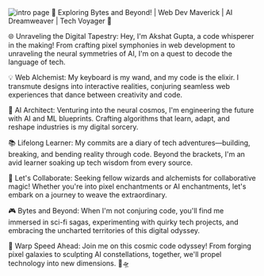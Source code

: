 <img src="https://www.canva.com/design/DAFr-fPK9ho/ku8IyvNj53CLl3G9SN2AXw/edit?utm_content=DAFr-fPK9ho&utm_campaign=designshare&utm_medium=link2&utm_source=sharebutton" alt= "intro page" />
🚀 Exploring Bytes and Beyond! | Web Dev Maverick | AI Dreamweaver | Tech Voyager 🌌

🌐 Unraveling the Digital Tapestry:
Hey, I'm Akshat Gupta, a code whisperer in the making! From crafting pixel symphonies in web development to unraveling the neural symmetries of AI, I'm on a quest to decode the language of tech.

💡 Web Alchemist:
My keyboard is my wand, and my code is the elixir. I transmute designs into interactive realities, conjuring seamless web experiences that dance between creativity and code.

🤖 AI Architect:
Venturing into the neural cosmos, I'm engineering the future with AI and ML blueprints. Crafting algorithms that learn, adapt, and reshape industries is my digital sorcery.

📚 Lifelong Learner:
My commits are a diary of tech adventures—building, breaking, and bending reality through code. Beyond the brackets, I'm an avid learner soaking up tech wisdom from every source.

🔗 Let's Collaborate:
Seeking fellow wizards and alchemists for collaborative magic! Whether you're into pixel enchantments or AI enchantments, let's embark on a journey to weave the extraordinary.

🎮 Bytes and Beyond:
When I'm not conjuring code, you'll find me immersed in sci-fi sagas, experimenting with quirky tech projects, and embracing the uncharted territories of this digital odyssey.

🚀 Warp Speed Ahead:
Join me on this cosmic code odyssey! From forging pixel galaxies to sculpting AI constellations, together, we'll propel technology into new dimensions. 🚀🛸

